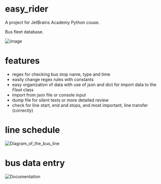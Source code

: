 # easy_rider
A project for JetBrains Academy Python couse.

Bus fleet database.

![image](https://user-images.githubusercontent.com/99888480/163489598-0c80f106-0803-4937-a265-4fb365c2eb76.png)


# features
* regex for checking bus stop name, type and time
* easily change regex rules with constants
* easy organization of data with use of json and dict for import data to the _Fleet_ class
* import from json file or console input
* dump file for silent tests or more detailed review
* check for line start, end and stops, and most important, line transfer (correctly)

# line schedule
![Diagram_of_the_bus_line](https://user-images.githubusercontent.com/99888480/163691172-4eca8413-e4a1-424c-90e9-7f72f8e2b3a1.jpg)

# bus data entry
![Documentation](https://user-images.githubusercontent.com/99888480/163691237-3cdccd83-de19-4dab-be82-2ae01bdf633f.jpg)
